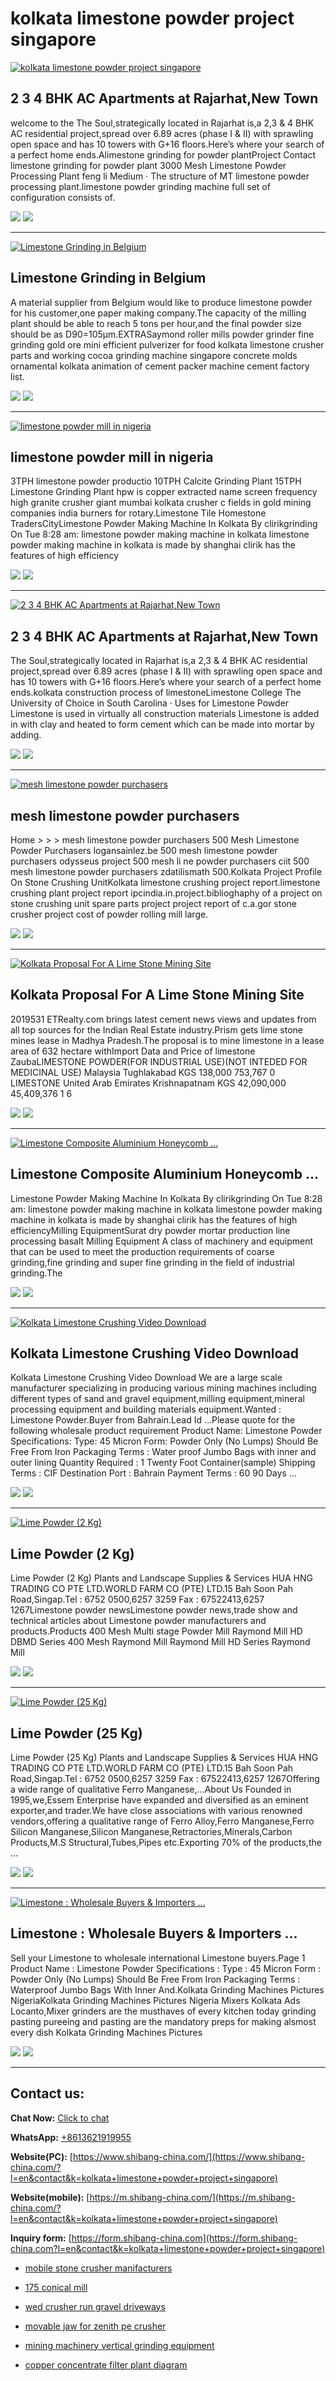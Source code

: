 # kolkata limestone powder project singapore

<a href="https://swt.shibang-china.com/?l=en&img&k=kolkata+limestone+powder+project+singapore" target="_blank">![kolkata limestone powder project singapore](http://static.shibang-china.com/all-800x300/1187.jpg)</a>

## 2 3 4 BHK AC Apartments at Rajarhat,New Town
welcome to the The Soul,strategically located in Rajarhat is,a 2,3 &amp; 4 BHK AC residential project,spread over 6.89 acres (phase I &amp; II) with sprawling open space and has 10 towers with G+16 floors.Here’s where your search of a perfect home ends.Alimestone grinding for powder plantProject Contact limestone grinding for powder plant 3000 Mesh Limestone Powder Processing Plant feng li Medium &#183; The structure of MT limestone powder processing plant.limestone powder grinding machine full set of configuration consists of.


<a href="https://whatsapp.shibangsoft.com/WhatsApp.php" target="_blank" title="WhatsApp">![](http://static.shibang-china.com/icon/whatsapp.png)</a> <a href="https://swt.shibang-china.com/?l=en&icon&k=kolkata+limestone+powder+project+singapore" target="_blank">![](http://static.shibang-china.com/icon/chat-en.png)</a>

---

<a href="https://swt.shibang-china.com/?l=en&img&k=kolkata+limestone+powder+project+singapore" target="_blank">![Limestone Grinding in Belgium](http://static.shibang-china.com/all-800x300/833.jpg)</a>

## Limestone Grinding in Belgium
A material supplier from Belgium would like to produce limestone powder for his customer,one paper making company.The capacity of the milling plant should be able to reach 5 tons per hour,and the final powder size should be as D90=105μm.EXTRASaymond roller mills powder grinder fine grinding gold ore mini efficient pulverizer for food kolkata limestone crusher parts and working cocoa grinding machine singapore concrete molds ornamental kolkata animation of cement packer machine cement factory list.


<a href="https://whatsapp.shibangsoft.com/WhatsApp.php" target="_blank" title="WhatsApp">![](http://static.shibang-china.com/icon/whatsapp.png)</a> <a href="https://swt.shibang-china.com/?l=en&icon&k=kolkata+limestone+powder+project+singapore" target="_blank">![](http://static.shibang-china.com/icon/chat-en.png)</a>

---

<a href="https://swt.shibang-china.com/?l=en&img&k=kolkata+limestone+powder+project+singapore" target="_blank">![limestone powder mill in nigeria](http://static.shibang-china.com/all-800x300/36.jpg)</a>

## limestone powder mill in nigeria
3TPH limestone powder productio 10TPH Calcite Grinding Plant 15TPH Limestone Grinding Plant hpw is copper extracted name screen frequency high granite crusher giant mumbai kolkata crusher c fields in gold mining companies india burners for rotary.Limestone Tile Homestone TradersCityLimestone Powder Making Machine In Kolkata By clirikgrinding On Tue 8:28 am: limestone powder making machine in kolkata limestone powder making machine in kolkata is made by shanghai clirik has the features of high efficiency


<a href="https://whatsapp.shibangsoft.com/WhatsApp.php" target="_blank" title="WhatsApp">![](http://static.shibang-china.com/icon/whatsapp.png)</a> <a href="https://swt.shibang-china.com/?l=en&icon&k=kolkata+limestone+powder+project+singapore" target="_blank">![](http://static.shibang-china.com/icon/chat-en.png)</a>

---

<a href="https://swt.shibang-china.com/?l=en&img&k=kolkata+limestone+powder+project+singapore" target="_blank">![2 3 4 BHK AC Apartments at Rajarhat,New Town](http://static.shibang-china.com/all-800x300/643.jpg)</a>

## 2 3 4 BHK AC Apartments at Rajarhat,New Town
The Soul,strategically located in Rajarhat is,a 2,3 &amp; 4 BHK AC residential project,spread over 6.89 acres (phase I &amp; II) with sprawling open space and has 10 towers with G+16 floors.Here’s where your search of a perfect home ends.kolkata construction process of limestoneLimestone College The University of Choice in South Carolina &#183; Uses for Limestone Powder Limestone is used in virtually all construction materials Limestone is added in with clay and heated to form cement which can be made into mortar by adding.


<a href="https://whatsapp.shibangsoft.com/WhatsApp.php" target="_blank" title="WhatsApp">![](http://static.shibang-china.com/icon/whatsapp.png)</a> <a href="https://swt.shibang-china.com/?l=en&icon&k=kolkata+limestone+powder+project+singapore" target="_blank">![](http://static.shibang-china.com/icon/chat-en.png)</a>

---

<a href="https://swt.shibang-china.com/?l=en&img&k=kolkata+limestone+powder+project+singapore" target="_blank">![mesh limestone powder purchasers](http://static.shibang-china.com/all-800x300/627.jpg)</a>

## mesh limestone powder purchasers
Home &gt; &gt; &gt; mesh limestone powder purchasers 500 Mesh Limestone Powder Purchasers logansainlez.be 500 mesh limestone powder purchasers odysseus project 500 mesh li ne powder purchasers ciit 500 mesh limestone powder purchasers zdatilismath 500.Kolkata Project Profile On Stone Crushing UnitKolkata limestone crushing project report.limestone crushing plant project report ipcindia.in.project.biblioghaphy of a project on stone crushing unit spare parts project project report of c.a.gor stone crusher project cost of powder rolling mill large.


<a href="https://whatsapp.shibangsoft.com/WhatsApp.php" target="_blank" title="WhatsApp">![](http://static.shibang-china.com/icon/whatsapp.png)</a> <a href="https://swt.shibang-china.com/?l=en&icon&k=kolkata+limestone+powder+project+singapore" target="_blank">![](http://static.shibang-china.com/icon/chat-en.png)</a>

---

<a href="https://swt.shibang-china.com/?l=en&img&k=kolkata+limestone+powder+project+singapore" target="_blank">![Kolkata Proposal For A Lime Stone Mining Site](http://static.shibang-china.com/all-800x300/783.jpg)</a>

## Kolkata Proposal For A Lime Stone Mining Site
2019531 ETRealty.com brings latest cement news views and updates from all top sources for the Indian Real Estate industry.Prism gets lime stone mines lease in Madhya Pradesh.The proposal is to mine limestone in a lease area of 632 hectare withImport Data and Price of limestone ZaubaLIMESTONE POWDER(FOR INDUSTRIAL USE)(NOT INTEDED FOR MEDICINAL USE) Malaysia Tughlakabad KGS 138,000 753,767 0 LIMESTONE United Arab Emirates Krishnapatnam KGS 42,090,000 45,409,376 1 6


<a href="https://whatsapp.shibangsoft.com/WhatsApp.php" target="_blank" title="WhatsApp">![](http://static.shibang-china.com/icon/whatsapp.png)</a> <a href="https://swt.shibang-china.com/?l=en&icon&k=kolkata+limestone+powder+project+singapore" target="_blank">![](http://static.shibang-china.com/icon/chat-en.png)</a>

---

<a href="https://swt.shibang-china.com/?l=en&img&k=kolkata+limestone+powder+project+singapore" target="_blank">![Limestone Composite Aluminium Honeycomb …](http://static.shibang-china.com/all-800x300/840.jpg)</a>

## Limestone Composite Aluminium Honeycomb …
Limestone Powder Making Machine In Kolkata By clirikgrinding On Tue 8:28 am: limestone powder making machine in kolkata limestone powder making machine in kolkata is made by shanghai clirik has the features of high efficiencyMilling EquipmentSurat dry powder mortar production line processing basalt Milling Equipment A class of machinery and equipment that can be used to meet the production requirements of coarse grinding,fine grinding and super fine grinding in the field of industrial grinding.The


<a href="https://whatsapp.shibangsoft.com/WhatsApp.php" target="_blank" title="WhatsApp">![](http://static.shibang-china.com/icon/whatsapp.png)</a> <a href="https://swt.shibang-china.com/?l=en&icon&k=kolkata+limestone+powder+project+singapore" target="_blank">![](http://static.shibang-china.com/icon/chat-en.png)</a>

---

<a href="https://swt.shibang-china.com/?l=en&img&k=kolkata+limestone+powder+project+singapore" target="_blank">![Kolkata Limestone Crushing Video Download](http://static.shibang-china.com/all-800x300/1200.jpg)</a>

## Kolkata Limestone Crushing Video Download
Kolkata Limestone Crushing Video Download We are a large scale manufacturer specializing in producing various mining machines including different types of sand and gravel equipment,milling equipment,mineral processing equipment and building materials equipment.Wanted : Limestone Powder.Buyer from Bahrain.Lead Id …Please quote for the following wholesale product requirement Product Name: Limestone Powder Specifications: Type: 45 Micron Form: Powder Only (No Lumps) Should Be Free From Iron Packaging Terms : Water proof Jumbo Bags with inner and outer lining Quantity Required : 1 Twenty Foot Container(sample) Shipping Terms : CIF Destination Port : Bahrain Payment Terms : 60 90 Days …


<a href="https://whatsapp.shibangsoft.com/WhatsApp.php" target="_blank" title="WhatsApp">![](http://static.shibang-china.com/icon/whatsapp.png)</a> <a href="https://swt.shibang-china.com/?l=en&icon&k=kolkata+limestone+powder+project+singapore" target="_blank">![](http://static.shibang-china.com/icon/chat-en.png)</a>

---

<a href="https://swt.shibang-china.com/?l=en&img&k=kolkata+limestone+powder+project+singapore" target="_blank">![Lime Powder (2 Kg)](http://static.shibang-china.com/all-800x300/1197.jpg)</a>

## Lime Powder (2 Kg)
Lime Powder (2 Kg) Plants and Landscape Supplies &amp; Services HUA HNG TRADING CO PTE LTD.WORLD FARM CO (PTE) LTD.15 Bah Soon Pah Road,Singap.Tel : 6752 0500,6257 3259 Fax : 67522413,6257 1267Limestone powder newsLimestone powder news,trade show and technical articles about Limestone powder manufacturers and products.Products 400 Mesh Multi stage Powder Mill Raymond Mill HD DBMD Series 400 Mesh Raymond Mill Raymond Mill HD Series Raymond Mill


<a href="https://whatsapp.shibangsoft.com/WhatsApp.php" target="_blank" title="WhatsApp">![](http://static.shibang-china.com/icon/whatsapp.png)</a> <a href="https://swt.shibang-china.com/?l=en&icon&k=kolkata+limestone+powder+project+singapore" target="_blank">![](http://static.shibang-china.com/icon/chat-en.png)</a>

---

<a href="https://swt.shibang-china.com/?l=en&img&k=kolkata+limestone+powder+project+singapore" target="_blank">![Lime Powder (25 Kg)](http://static.shibang-china.com/all-800x300/891.jpg)</a>

## Lime Powder (25 Kg)
Lime Powder (25 Kg) Plants and Landscape Supplies &amp; Services HUA HNG TRADING CO PTE LTD.WORLD FARM CO (PTE) LTD.15 Bah Soon Pah Road,Singap.Tel : 6752 0500,6257 3259 Fax : 67522413,6257 1267Offering a wide range of qualitative Ferro Manganese,…About Us Founded in 1995,we,Essem Enterprise have expanded and diversified as an eminent exporter,and trader.We have close associations with various renowned vendors,offering a qualitative range of Ferro Alloy,Ferro Manganese,Ferro Silicon Manganese,Silicon Manganese,Retractories,Minerals,Carbon Products,M.S Structural,Tubes,Pipes etc.Exporting 70% of the products,the …


<a href="https://whatsapp.shibangsoft.com/WhatsApp.php" target="_blank" title="WhatsApp">![](http://static.shibang-china.com/icon/whatsapp.png)</a> <a href="https://swt.shibang-china.com/?l=en&icon&k=kolkata+limestone+powder+project+singapore" target="_blank">![](http://static.shibang-china.com/icon/chat-en.png)</a>

---

<a href="https://swt.shibang-china.com/?l=en&img&k=kolkata+limestone+powder+project+singapore" target="_blank">![Limestone : Wholesale Buyers &amp; Importers …](http://static.shibang-china.com/all-800x300/1134.jpg)</a>

## Limestone : Wholesale Buyers &amp; Importers …
Sell your Limestone to wholesale international Limestone buyers.Page 1 Product Name : Limestone Powder Specifications : Type : 45 Micron Form : Powder Only (No Lumps) Should Be Free From Iron Packaging Terms : Waterproof Jumbo Bags With Inner And.Kolkata Grinding Machines Pictures NigeriaKolkata Grinding Machines Pictures Nigeria Mixers Kolkata Ads Locanto,Mixer grinders are the musthaves of every kitchen today grinding pasting pureeing and pasting are the mandatory preps for making alsmost every dish Kolkata Grinding Machines Pictures


<a href="https://whatsapp.shibangsoft.com/WhatsApp.php" target="_blank" title="WhatsApp">![](http://static.shibang-china.com/icon/whatsapp.png)</a> <a href="https://swt.shibang-china.com/?l=en&icon&k=kolkata+limestone+powder+project+singapore" target="_blank">![](http://static.shibang-china.com/icon/chat-en.png)</a>

---
## Contact us:

**Chat Now:** [Click to chat](https://swt.shibang-china.com?l=en&contact&k=kolkata+limestone+powder+project+singapore)

**WhatsApp:**  [+8613621919955](https://whatsapp.shibangsoft.com/WhatsApp.php)

**Website(PC):** [https://www.shibang-china.com/](https://www.shibang-china.com/?l=en&contact&k=kolkata+limestone+powder+project+singapore)

**Website(mobile):** [https://m.shibang-china.com/](https://m.shibang-china.com/?l=en&contact&k=kolkata+limestone+powder+project+singapore)

**Inquiry form:** [https://form.shibang-china.com](https://form.shibang-china.com?l=en&contact&k=kolkata+limestone+powder+project+singapore)

* [mobile stone crusher manifacturers](../166/mobile%20stone%20crusher%20manifacturers.md)

* [175 conical mill](../164/175%20conical%20mill.md)

* [wed crusher run gravel driveways](../168/wed%20crusher%20run%20gravel%20driveways.md)

* [movable jaw for zenith pe crusher](../170/movable%20jaw%20for%20zenith%20pe%20crusher.md)

* [mining machinery vertical grinding equipment](../164/mining%20machinery%20vertical%20grinding%20equipment.md)

* [copper concentrate filter plant diagram](../161/copper%20concentrate%20filter%20plant%20diagram.md)